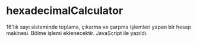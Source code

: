# hexadecimalCalculator

16'lık sayı sisteminde toplama, çıkarma ve çarpma işlemleri yapan bir hesap makinesi.
Bölme işlemi eklenecektir.
JavaScript ile yazıldı.
